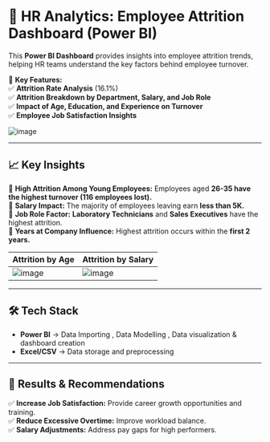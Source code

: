 # 🏢 HR Analytics: Employee Attrition Dashboard (Power BI)

This **Power BI Dashboard** provides insights into employee attrition trends, helping HR teams understand the key factors behind employee turnover.  

🚀 **Key Features:**  
✅ **Attrition Rate Analysis** (16.1%)  
✅ **Attrition Breakdown by Department, Salary, and Job Role**  
✅ **Impact of Age, Education, and Experience on Turnover**  
✅ **Employee Job Satisfaction Insights**  

![image](https://github.com/user-attachments/assets/a71d9005-275f-4ecd-9a35-e0741d953b6d)
 

---

## 📈 Key Insights  

📌 **High Attrition Among Young Employees:** Employees aged **26-35 have the highest turnover (116 employees lost).**  
📌 **Salary Impact:** The majority of employees leaving earn **less than 5K.**  
📌 **Job Role Factor:** **Laboratory Technicians** and **Sales Executives** have the highest attrition.  
📌 **Years at Company Influence:** Highest attrition occurs within the **first 2 years.**  

| **Attrition by Age**  | **Attrition by Salary**  |
|-----------------------|-------------------------|
| ![image](https://github.com/user-attachments/assets/3e2fb8ab-0fa1-41e0-842e-78c0279e9b5e) | ![image](https://github.com/user-attachments/assets/3348b390-61e0-4450-8d49-52c198f752c4)


---

## 🛠 Tech Stack  
- **Power BI** → Data Importing , Data Modelling , Data visualization & dashboard creation  
- **Excel/CSV** → Data storage and preprocessing  

---

## 📢 Results & Recommendations  
✅ **Increase Job Satisfaction:** Provide career growth opportunities and training.  
✅ **Reduce Excessive Overtime:** Improve workload balance.  
✅ **Salary Adjustments:** Address pay gaps for high performers.  


